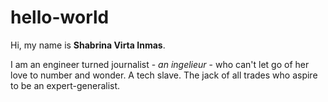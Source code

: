 # hello-world

Hi, my name is **Shabrina Virta Inmas**.

I am an engineer turned journalist - *an ingelieur* - who can't let go of her love to number and wonder. A tech slave. The jack of all trades who aspire to be an expert-generalist. 

